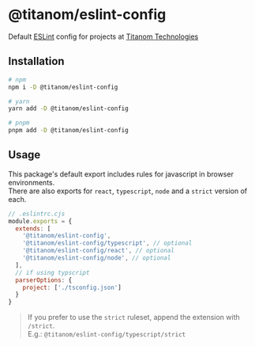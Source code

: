 # @titanom/eslint-config

Default [ESLint](https://eslint.org/) config for projects at [Titanom Technologies](https://titanom.com/)

## Installation

```sh
# npm
npm i -D @titanom/eslint-config

# yarn
yarn add -D @titanom/eslint-config

# pnpm
pnpm add -D @titanom/eslint-config
```

## Usage

This package's default export includes rules for javascript in browser environments.  
There are also exports for `react`, `typescript`, `node` and a `strict` version of each.

```js
// .eslintrc.cjs
module.exports = {
  extends: [
    '@titanom/eslint-config',
    '@titanom/eslint-config/typescript', // optional
    '@titanom/eslint-config/react', // optional
    '@titanom/eslint-config/node', // optional
  ],
  // if using typscript
  parserOptions: {
    project: ['./tsconfig.json']
  }
}
```

> If you prefer to use the `strict` ruleset, append the extension with `/strict`.  
> E.g.: `@titanom/eslint-config/typescript/strict`
